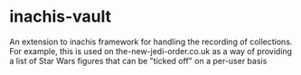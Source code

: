 # inachis-vault
An extension to inachis framework for handling the recording of collections. For example, this is used on the-new-jedi-order.co.uk as a way of providing a list of Star Wars figures that can be "ticked off" on a per-user basis
